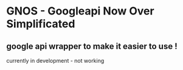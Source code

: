 # GNOS - Googleapi Now Over Simplificated

## google api wrapper to make it easier to use !

currently in development - not working